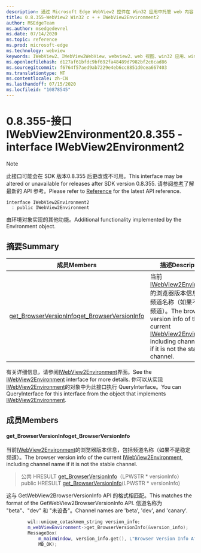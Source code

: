 ```yaml
---
description: 通过 Microsoft Edge WebView2 控件在 Win32 应用中托管 web 内容
title: 0.8.355-WebView2 Win32 c + + IWebView2Environment2
author: MSEdgeTeam
ms.author: msedgedevrel
ms.date: 07/14/2020
ms.topic: reference
ms.prod: microsoft-edge
ms.technology: webview
keywords: IWebView2、IWebView2WebView、webview2、web 视图、win32 应用、win32、edge
ms.openlocfilehash: d127af61bfdc9bf692fa48489d7982bf2c6cad86
ms.sourcegitcommit: f6764f57aed9ab7229e4eb6cc8851d0cea667403
ms.translationtype: MT
ms.contentlocale: zh-CN
ms.lasthandoff: 07/15/2020
ms.locfileid: "10878545"
---
```

# <span data-ttu-id="eac14-104">0.8.355-接口 IWebView2Environment2</span><span class="sxs-lookup"><span data-stu-id="eac14-104">0.8.355 - interface IWebView2Environment2</span></span> 

> [!NOTE]
> <span data-ttu-id="eac14-105">此接口可能会在 SDK 版本0.8.355 后更改或不可用。</span><span class="sxs-lookup"><span data-stu-id="eac14-105">This interface may be altered or unavailable for releases after SDK version 0.8.355.</span></span> <span data-ttu-id="eac14-106">请参阅[参考](../../../webview2-api-reference.md)了解最新的 API 参考。</span><span class="sxs-lookup"><span data-stu-id="eac14-106">Please refer to [Reference](../../../webview2-api-reference.md) for the latest API reference.</span></span>

```
interface IWebView2Environment2
  : public IWebView2Environment
```

<span data-ttu-id="eac14-107">由环境对象实现的其他功能。</span><span class="sxs-lookup"><span data-stu-id="eac14-107">Additional functionality implemented by the Environment object.</span></span>

## <span data-ttu-id="eac14-108">摘要</span><span class="sxs-lookup"><span data-stu-id="eac14-108">Summary</span></span>

 <span data-ttu-id="eac14-109">成员</span><span class="sxs-lookup"><span data-stu-id="eac14-109">Members</span></span>                        | <span data-ttu-id="eac14-110">描述</span><span class="sxs-lookup"><span data-stu-id="eac14-110">Descriptions</span></span>
--------------------------------|---------------------------------------------
[<span data-ttu-id="eac14-111">get_BrowserVersionInfo</span><span class="sxs-lookup"><span data-stu-id="eac14-111">get_BrowserVersionInfo</span></span>](#get_browserversioninfo) | <span data-ttu-id="eac14-112">当前[IWebView2Environment](IWebView2Environment.md)的浏览器版本信息，包括频道名称（如果不是稳定频道）。</span><span class="sxs-lookup"><span data-stu-id="eac14-112">The browser version info of the current [IWebView2Environment](IWebView2Environment.md), including channel name if it is not the stable channel.</span></span>

<span data-ttu-id="eac14-113">有关详细信息，请参阅[IWebView2Environment](IWebView2Environment.md)界面。</span><span class="sxs-lookup"><span data-stu-id="eac14-113">See the [IWebView2Environment](IWebView2Environment.md) interface for more details.</span></span> <span data-ttu-id="eac14-114">你可以从实现[IWebView2Environment](IWebView2Environment.md)的对象中为此接口执行 QueryInterface。</span><span class="sxs-lookup"><span data-stu-id="eac14-114">You can QueryInterface for this interface from the object that implements [IWebView2Environment](IWebView2Environment.md).</span></span>

## <span data-ttu-id="eac14-115">成员</span><span class="sxs-lookup"><span data-stu-id="eac14-115">Members</span></span>

#### <span data-ttu-id="eac14-116">get_BrowserVersionInfo</span><span class="sxs-lookup"><span data-stu-id="eac14-116">get_BrowserVersionInfo</span></span> 

<span data-ttu-id="eac14-117">当前[IWebView2Environment](IWebView2Environment.md)的浏览器版本信息，包括频道名称（如果不是稳定频道）。</span><span class="sxs-lookup"><span data-stu-id="eac14-117">The browser version info of the current [IWebView2Environment](IWebView2Environment.md), including channel name if it is not the stable channel.</span></span>

> <span data-ttu-id="eac14-118">公共 HRESULT [get_BrowserVersionInfo](#get_browserversioninfo)（LPWSTR \* versionInfo）</span><span class="sxs-lookup"><span data-stu-id="eac14-118">public HRESULT [get_BrowserVersionInfo](#get_browserversioninfo)(LPWSTR \* versionInfo)</span></span>

<span data-ttu-id="eac14-119">这与 GetWebView2BrowserVersionInfo API 的格式相匹配。</span><span class="sxs-lookup"><span data-stu-id="eac14-119">This matches the format of the GetWebView2BrowserVersionInfo API.</span></span> <span data-ttu-id="eac14-120">信道名称为 "beta"、"dev" 和 "未设备"。</span><span class="sxs-lookup"><span data-stu-id="eac14-120">Channel names are 'beta', 'dev', and 'canary'.</span></span>

```cpp
        wil::unique_cotaskmem_string version_info;
        m_webViewEnvironment->get_BrowserVersionInfo(&version_info);
        MessageBox(
            m_mainWindow, version_info.get(), L"Browser Version Info After WebView Creation",
            MB_OK);
```


